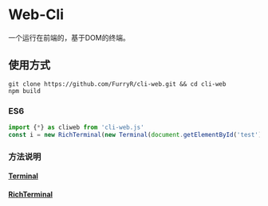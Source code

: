 # Web-Cli

一个运行在前端的，基于DOM的终端。
## 使用方式

```shell
git clone https://github.com/FurryR/cli-web.git && cd cli-web
npm build
```

### ES6

```js
import {*} as cliweb from 'cli-web.js'
const i = new RichTerminal(new Terminal(document.getElementById('test')))
```

### 方法说明
#### [Terminal](./doc/terminal.md)
#### [RichTerminal](./doc/richterminal.md)
